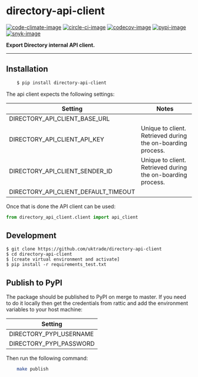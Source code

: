 # directory-api-client

[![code-climate-image]][code-climate]
[![circle-ci-image]][circle-ci]
[![codecov-image]][codecov]
[![pypi-image]][pypi]
[![snyk-image]][snyk]

**Export Directory internal API client.**

---


## Installation

```sh
    $ pip install directory-api-client
```

The api client expects the following settings:

| Setting                              | Notes                                                       |
| ------------------------------------ | ----------------------------------------------------------- |
| DIRECTORY_API_CLIENT_BASE_URL        |                                                             |
| DIRECTORY_API_CLIENT_API_KEY         | Unique to client. Retrieved during the on-boarding process. |
| DIRECTORY_API_CLIENT_SENDER_ID       | Unique to client. Retrieved during the on-boarding process. |
| DIRECTORY_API_CLIENT_DEFAULT_TIMEOUT |                                                             |

Once that is done the API client can be used:

```py
from directory_api_client.client import api_client
```

## Development

```shell
$ git clone https://github.com/uktrade/directory-api-client
$ cd directory-api-client
$ [create virtual environment and activate]
$ pip install -r requirements_test.txt
```

## Publish to PyPI

The package should be published to PyPI on merge to master. If you need to do it locally then get the credentials from rattic and add the environment variables to your host machine:

| Setting                     |
| --------------------------- |
| DIRECTORY_PYPI_USERNAME     |
| DIRECTORY_PYPI_PASSWORD     |

Then run the following command:
```sh
    make publish
```

[code-climate-image]: https://codeclimate.com/github/uktrade/directory-api-client/badges/issue_count.svg
[code-climate]: https://codeclimate.com/github/uktrade/directory-api-client

[circle-ci-image]: https://circleci.com/gh/uktrade/directory-api-client/tree/master.svg?style=svg
[circle-ci]: https://circleci.com/gh/uktrade/directory-api-client/tree/master

[codecov-image]: https://codecov.io/gh/uktrade/directory-api-client/branch/master/graph/badge.svg
[codecov]: https://codecov.io/gh/uktrade/directory-api-client

[pypi-image]: https://badge.fury.io/py/directory-api-client.svg
[pypi]: https://badge.fury.io/py/directory-api-client

[snyk-image]: https://snyk.io/test/github/uktrade/directory-api-client/badge.svg
[snyk]: https://snyk.io/test/github/uktrade/directory-api-client
